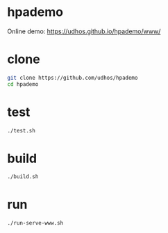 # hpademo

Online demo: https://udhos.github.io/hpademo/www/

# clone

```bash
git clone https://github.com/udhos/hpademo
cd hpademo
```

# test

```bash
./test.sh
```

# build

```bash
./build.sh
```

# run

```bash
./run-serve-www.sh
```
